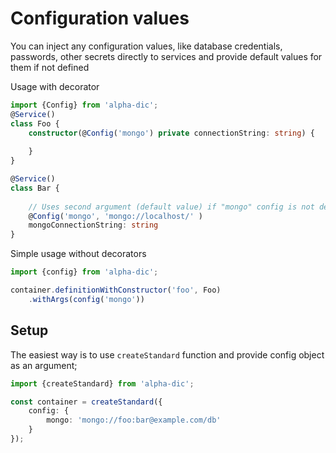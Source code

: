 # Configuration values
You can inject any configuration values, like database credentials, passwords, other secrets directly to services and provide default values for them if not defined

Usage with decorator
```typescript
import {Config} from 'alpha-dic';
@Service()
class Foo {
    constructor(@Config('mongo') private connectionString: string) {
        
    }
}

@Service()
class Bar {
    
    // Uses second argument (default value) if "mongo" config is not defined
    @Config('mongo', 'mongo://localhost/' ) 
    mongoConnectionString: string
}
```

Simple usage without decorators
```typescript
import {config} from 'alpha-dic';

container.definitionWithConstructor('foo', Foo)
    .withArgs(config('mongo'))
```

## Setup
The easiest way is to use `createStandard` function and provide config object as an argument;
```typescript
import {createStandard} from 'alpha-dic';

const container = createStandard({
    config: {
        mongo: 'mongo://foo:bar@example.com/db'
    }
});
```